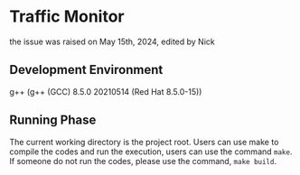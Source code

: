 # Traffic Monitor
the issue was raised on May 15th, 2024, edited by Nick

## Development Environment
g++ (g++ (GCC) 8.5.0 20210514 (Red Hat 8.5.0-15))

## Running Phase
The current working directory is the project root. Users can use make to compile the codes
and run the execution, users can use the command `make`. If someone do not run the codes, please use
the command, `make build`.
